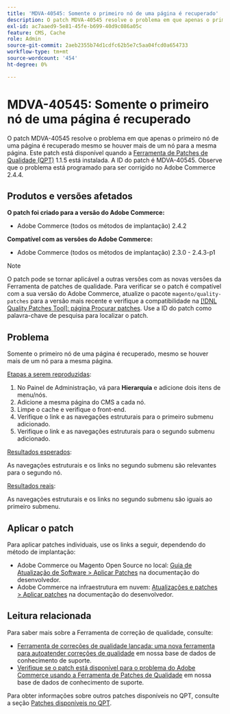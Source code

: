 ```yaml
---
title: 'MDVA-40545: Somente o primeiro nó de uma página é recuperado'
description: O patch MDVA-40545 resolve o problema em que apenas o primeiro nó de uma página é recuperado mesmo se houver mais de um nó para a mesma página. Este patch está disponível quando a [Ferramenta de correções de qualidade (QPT)](/help/announcements/adobe-commerce-announcements/magento-quality-patches-released-new-tool-to-self-serve-quality-patches.md) 1.1.5 está instalada. A ID do patch é MDVA-40545. Observe que o problema está programado para ser corrigido no Adobe Commerce 2.4.4.
exl-id: ac7aaed9-5e81-45fe-b699-40d9c086a05c
feature: CMS, Cache
role: Admin
source-git-commit: 2aeb2355b74d1cdfc62b5e7c5aa04fcd0a654733
workflow-type: tm+mt
source-wordcount: '454'
ht-degree: 0%

---
```


# MDVA-40545: Somente o primeiro nó de uma página é recuperado

O patch MDVA-40545 resolve o problema em que apenas o primeiro nó de uma página é recuperado mesmo se houver mais de um nó para a mesma página. Este patch está disponível quando a [Ferramenta de Patches de Qualidade (QPT)](/help/announcements/adobe-commerce-announcements/magento-quality-patches-released-new-tool-to-self-serve-quality-patches.md) 1.1.5 está instalada. A ID do patch é MDVA-40545. Observe que o problema está programado para ser corrigido no Adobe Commerce 2.4.4.

## Produtos e versões afetados

**O patch foi criado para a versão do Adobe Commerce:**

* Adobe Commerce (todos os métodos de implantação) 2.4.2

**Compatível com as versões do Adobe Commerce:**

* Adobe Commerce (todos os métodos de implantação) 2.3.0 - 2.4.3-p1

>[!NOTE]
>
>O patch pode se tornar aplicável a outras versões com as novas versões da Ferramenta de patches de qualidade. Para verificar se o patch é compatível com a sua versão do Adobe Commerce, atualize o pacote `magento/quality-patches` para a versão mais recente e verifique a compatibilidade na [[!DNL Quality Patches Tool]: página Procurar patches](https://experienceleague.adobe.com/tools/commerce-quality-patches/index.html). Use a ID do patch como palavra-chave de pesquisa para localizar o patch.

## Problema

Somente o primeiro nó de uma página é recuperado, mesmo se houver mais de um nó para a mesma página.

<u>Etapas a serem reproduzidas</u>:

1. No Painel de Administração, vá para **Hierarquia** e adicione dois itens de menu/nós.
1. Adicione a mesma página do CMS a cada nó.
1. Limpe o cache e verifique o front-end.
1. Verifique o link e as navegações estruturais para o primeiro submenu adicionado.
1. Verifique o link e as navegações estruturais para o segundo submenu adicionado.

<u>Resultados esperados</u>:

As navegações estruturais e os links no segundo submenu são relevantes para o segundo nó.

<u>Resultados reais</u>:

As navegações estruturais e os links no segundo submenu são iguais ao primeiro submenu.

## Aplicar o patch

Para aplicar patches individuais, use os links a seguir, dependendo do método de implantação:

* Adobe Commerce ou Magento Open Source no local: [Guia de Atualização de Software > Aplicar Patches](https://experienceleague.adobe.com/en/docs/commerce-operations/tools/quality-patches-tool/usage) na documentação do desenvolvedor.
* Adobe Commerce na infraestrutura em nuvem: [Atualizações e patches > Aplicar patches](https://experienceleague.adobe.com/en/docs/commerce-cloud-service/user-guide/develop/upgrade/apply-patches) na documentação do desenvolvedor.

## Leitura relacionada

Para saber mais sobre a Ferramenta de correção de qualidade, consulte:

* [Ferramenta de correções de qualidade lançada: uma nova ferramenta para autoatender correções de qualidade](/help/announcements/adobe-commerce-announcements/magento-quality-patches-released-new-tool-to-self-serve-quality-patches.md) em nossa base de dados de conhecimento de suporte.
* [Verifique se o patch está disponível para o problema do Adobe Commerce usando a Ferramenta de Patches de Qualidade](/help/support-tools/patches-available-in-qpt-tool/check-patch-for-magento-issue-with-magento-quality-patches.md) em nossa base de dados de conhecimento de suporte.

Para obter informações sobre outros patches disponíveis no QPT, consulte a seção [Patches disponíveis no QPT](https://support.magento.com/hc/en-us/sections/360010506631-Patches-available-in-MQP-tool-).
